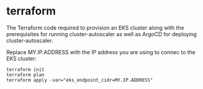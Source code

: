 # terraform

The Terraform code required to provision an EKS cluster along with the prerequisites for running cluster-autoscaler as well as ArgoCD for deploying cluster-autoscaler.

Replace MY.IP.ADDRESS with the IP address you are using to connec to the EKS cluster:

```
terraform init
terraform plan
terraform apply -var="eks_endpoint_cidr=MY.IP.ADDRESS"
```
